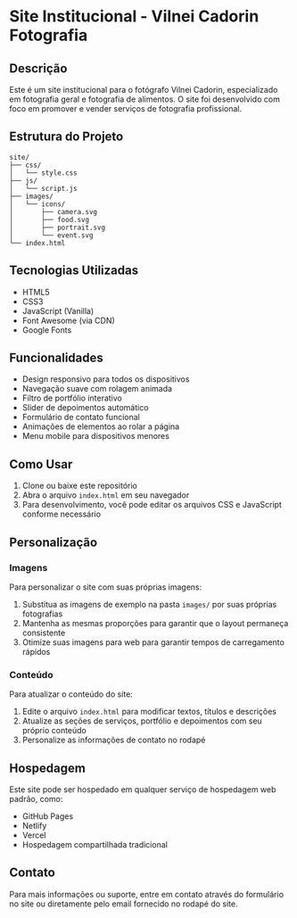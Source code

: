 # Site Institucional - Vilnei Cadorin Fotografia

## Descrição

Este é um site institucional para o fotógrafo Vilnei Cadorin, especializado em fotografia geral e fotografia de alimentos. O site foi desenvolvido com foco em promover e vender serviços de fotografia profissional.

## Estrutura do Projeto

```
site/
├── css/
│   └── style.css
├── js/
│   └── script.js
├── images/
│   └── icons/
│       ├── camera.svg
│       ├── food.svg
│       ├── portrait.svg
│       └── event.svg
└── index.html
```

## Tecnologias Utilizadas

- HTML5
- CSS3
- JavaScript (Vanilla)
- Font Awesome (via CDN)
- Google Fonts

## Funcionalidades

- Design responsivo para todos os dispositivos
- Navegação suave com rolagem animada
- Filtro de portfólio interativo
- Slider de depoimentos automático
- Formulário de contato funcional
- Animações de elementos ao rolar a página
- Menu mobile para dispositivos menores

## Como Usar

1. Clone ou baixe este repositório
2. Abra o arquivo `index.html` em seu navegador
3. Para desenvolvimento, você pode editar os arquivos CSS e JavaScript conforme necessário

## Personalização

### Imagens

Para personalizar o site com suas próprias imagens:

1. Substitua as imagens de exemplo na pasta `images/` por suas próprias fotografias
2. Mantenha as mesmas proporções para garantir que o layout permaneça consistente
3. Otimize suas imagens para web para garantir tempos de carregamento rápidos

### Conteúdo

Para atualizar o conteúdo do site:

1. Edite o arquivo `index.html` para modificar textos, títulos e descrições
2. Atualize as seções de serviços, portfólio e depoimentos com seu próprio conteúdo
3. Personalize as informações de contato no rodapé

## Hospedagem

Este site pode ser hospedado em qualquer serviço de hospedagem web padrão, como:

- GitHub Pages
- Netlify
- Vercel
- Hospedagem compartilhada tradicional

## Contato

Para mais informações ou suporte, entre em contato através do formulário no site ou diretamente pelo email fornecido no rodapé do site.